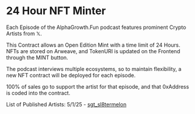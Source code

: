# 24 Hour NFT Minter

Each Episode of the AlphaGrowth.Fun podcast features prominent Crypto Artists from 𝕏.

This Contract allows an Open Edition Mint with a time limit of 24 Hours.
NFTs are stored on Arweave, and TokenURI is updated on the Frontend through the MINT button.

The podcast interviews multiple ecosystems, so to maintain flexibility, a new NFT contract will be deployed for each episode.

100% of sales go to support the artist for that episode, and that 0xAddress is coded into the contract.

List of Published Artists:
5/1/25 - [sgt_sl8termelon](https://x.com/sgt_sl8termelon)
